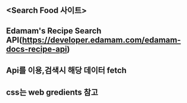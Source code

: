 ## <Search Food 사이트> 

## Edamam's Recipe Search API(https://developer.edamam.com/edamam-docs-recipe-api)

## Api를 이용,검색시 해당 데이터 fetch

## css는 web gredients 참고
